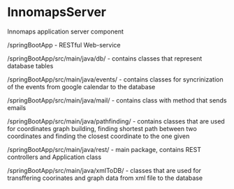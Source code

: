 # InnomapsServer
Innomaps application server component

/springBootApp - RESTful Web-service

/springBootApp/src/main/java/db/          - contains classes that represent database tables

/springBootApp/src/main/java/events/      - contains classes for syncrinization of the events from google calendar 
                                            to the database
                                            
/springBootApp/src/main/java/mail/        - contains class with method that sends emails

/springBootApp/src/main/java/pathfinding/ - contains classes that are used for coordinates graph building,
                                            finding shortest path between two coordinates and finding the closest
                                            coordinate to the one given
                                            
/springBootApp/src/main/java/rest/        - main package, contains REST controllers and Application class

/springBootApp/src/main/java/xmlToDB/     - classes that are used for transffering coorinates and graph data from xml file
                                            to the database
